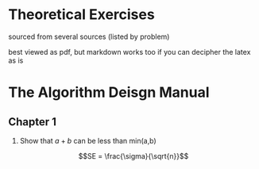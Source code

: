 # Theoretical Exercises

sourced from several sources (listed by problem)

best viewed as pdf, but markdown works too if you can decipher the latex as is

# The Algorithm Deisgn Manual 

## Chapter 1

1. Show that $a+b$ can be less than min(a,b)

```math
SE = \frac{\sigma}{\sqrt{n}}
```


